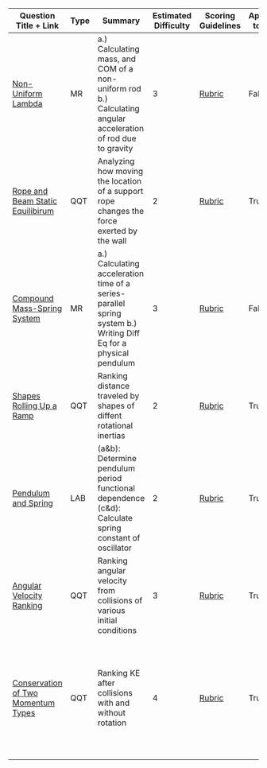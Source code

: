 | Question Title + Link | Type | Summary | Estimated Difficulty | Scoring Guidelines | Applicable to AP 1? | Comments |
| --- | --- | --- | --- | --- | --- | --- |
| [Non-Uniform Lambda](./MECH-MR-004%20(Static%20Equilibirum,%20Non-Uniform%20Lambda)/index.md) | MR | a.) Calculating mass, and COM of a non-uniform rod b.) Calculating angular acceleration of rod due to gravity | 3 | [Rubric](./Scoring_Guidelines/(SG)%20MECH-MR-004%20(Static%20Equilibrium,%20Non-Uniform%20Lambda)/index.md) | False | Standard calculus question |
| [Rope and Beam Static Equilibirum](./MECH-QQT-003%20(Static%20Equilibirum)/index.md) | QQT | Analyzing how moving the location of a support rope changes the force exerted by the wall | 2 | [Rubric](./Scoring_Guidelines/(SG)%20MECH-QQT-003%20(Static%20Equilibrium)/index.md) | True | Inspired by an AP 1 multiple choice question |
| [Compound Mass-Spring System](./MECH-MR-005%20(Compound%20Mass-Spring%20System)/index.md) | MR | a.) Calculating acceleration time of a series-parallel spring system b.) Writing Diff Eq for a physical pendulum | 3 | [Rubric](./Scoring_Guidelines/(SG)%20MECH-MR-005%20(Compound%20Mass-Spring%20System)/index.md) | False | Good practice for combining springs in parallel and series |
| [Shapes Rolling Up a Ramp](./MECH-QQT-004%20(Different%20Shapes%20Rolling%20Up%20a%20Ramp)/index.md) | QQT | Ranking distance traveled by shapes of diffent rotational inertias | 2 | [Rubric](./Scoring_Guidelines/(SG)%20MECH-QQT-004%20(Different%20Shapes%20Rolling%20Up%20a%20Ramp)/index.md) | True | Classic |
| [Pendulum and Spring](./MECH-LAB-005%20(SHM)/index.md) | LAB | (a&b): Determine pendulum period functional dependence (c&d): Calculate spring constant of oscillator | 2 | [Rubric](./Scoring_Guidelines/(SG)%20MECH-LAB-005%20(SHM)/index.md) | True | Standard |
| [Angular Velocity Ranking](./MECH-QQT-005%20(Angular%20Collision%20Ranking)/index.md) | QQT | Ranking angular velocity from collisions of various initial conditions | 3 | [Rubric](./Scoring_Guidelines/(SG)%20MECH-QQT-005%20(Angular%20Collision%20Ranking)/index.md) | True | Standard Problem with a bit of depth |
| [Conservation of Two Momentum Types](./MECH-QQT-006%20(Linear%20and%20Angular%20Momentum%20Conservation)/index.md) | QQT | Ranking KE after collisions with and without rotation | 4 | [Rubric](./Scoring_Guidelines/(SG)%20MECH-QQT-006%20(Linear%20and%20Angular%20Momentum%20Conservation)/index.md) | True | [This question one of my favorites, and is related to a very common student misconception. See the Veritasium video "block and bullet" for a deeper look](https://www.youtube.com/watch?v=BLYoyLcdGPc&pp=ygUSYmJsb2NrIGFuZCBidWxsZXQg) |
